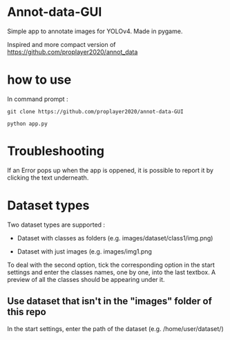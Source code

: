 # Annot-data-GUI

Simple app to annotate images for YOLOv4. Made in pygame.

Inspired and more compact version of https://github.com/proplayer2020/annot_data


# how to use
In command prompt :

```git clone https://github.com/proplayer2020/annot-data-GUI```

```python app.py```

# Troubleshooting
If an Error pops up when the app is oppened, it is possible to report it by clicking the text underneath.

# Dataset types
Two dataset types are supported :

- Dataset with classes as folders (e.g. images/dataset/class1/img.png)
  
- Dataset with just images (e.g. images/img1.png
  
To deal with the second option, tick the corresponding option in the start settings and enter the classes names, one by one, into the last textbox.
A preview of all the classes should be appearing under it.

## Use dataset that isn't in the "images" folder of this repo
In the start settings, enter the path of the dataset (e.g. /home/user/dataset/)
